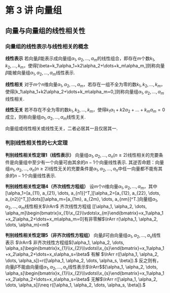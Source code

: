 # 第 3 讲 向量组

## 向量与向量组的线性相关性

### 向量组的线性表示与线性相关的概念

**线性表示** 若向量$\beta$能表示成向量组$\alpha_1, \alpha_2, \dots, \alpha_m$的线性组合，即存在$m$个数$k_1, k_2, \dots, k_m$，使得\[\beta=k_1\alpha_1+k2\alpha_2+\dots+k_m\alpha_m,\]则称向量$\beta$能被向量组$\alpha_1, \alpha_2, \dots, \alpha_m$线性表示.

**线性相关** 对于$m$个$n$维向量$\alpha_1, \alpha_2, \dots, \alpha_m$，若存在一组不全为零的数$k_1, k_2, \dots, k_m$，使得\[k_1\alpha_1+k2\alpha_2+\dots+k_m\alpha_m=0,\]则称向量组$\alpha_1, \alpha_2, \dots, \alpha_m$线性相关.

**线性无关** 若不存在不全为零的数$k_1, k_2, \dots, k_m$，使得$k_1\alpha_1+k2\alpha_2+\dots+k_m\alpha_m=0$成立，则称向量组$\alpha_1, \alpha_2, \dots, \alpha_m$线性无关.

向量组或线性相关或线性无关，二者必居其一且仅居其一.

### 判别线性相关性的七大定理

**判别线性相关性定理1（线性表示）** 向量组$\alpha_1, \alpha_2, \dots, \alpha_n(n\geq2)$线性相关的充要条件是向量组中至少有一个向量可由其余的$n-1$个向量线性表示. 
其逆否命题：向量组$\alpha_1, \alpha_2, \dots, \alpha_n(n\geq2)$线性无关的充要条件是$\alpha_1, \alpha_2, \dots, \alpha_n$中任一向量都不能有其余的$n-1$个向量线性表示. 

**判别线性相关性定理4（齐次线性方程组）** 设$m$个$n$维向量$\alpha_1, \alpha_2, \dots, \alpha_m$，其中
\[\alpha_1=[a_{11}, a_{21}, \dots, a_{n1}]^T,\]\[\alpha_2=[a_{12}, a_{22}, \dots, a_{n2}]^T,\]\[\dots\]\[\alpha_m=[a_{1m}, a_{2m}, \dots, a_{nm}]^T.\]向量组$\alpha_1, \alpha_2, \dots, \alpha_m$线性相关$\lrArr$ 齐次线性方程组
\[[\alpha_1, \alpha_2, \dots, \alpha_m]\begin{bmatrix}x_{1}\\x_{2}\\\vdots\\x_{m}\end{bmatrix}=x_1\alpha_1+x_2\alpha_2+\dots+x_m\alpha_m=0\]有非零解$\lrArr r(\alpha_1, \alpha_2, \dots, \alpha_m)<m$

**判别线性相关性定理5（非齐次线性方程组）** 向量$\beta$可由向量组$\alpha_1, \alpha_2, \dots, \alpha_s$线性表示
$\lrArr$ 非齐次线性方程组$[\alpha_1, \alpha_2, \dots, \alpha_s]\begin{bmatrix}x_{1}\\x_{2}\\\vdots\\x_{s}\end{bmatrix}=x_1\alpha_1+x_2\alpha_2+\dots+x_s\alpha_s=\beta$ 有解
$\lrArr r([\alpha_1, \alpha_2, \dots, \alpha_s])=r([\alpha_1, \alpha_2, \dots, \alpha_s, \beta]).$
反之则有，向量$\beta$不能由向量组$\alpha_1, \alpha_2, \dots, \alpha_s$线性表示$\lrArr$$[\alpha_1, \alpha_2, \dots, \alpha_s]\begin{bmatrix}x_{1}\\x_{2}\\\vdots\\x_{s}\end{bmatrix}=x_1\alpha_1+x_2\alpha_2+\dots+x_s\alpha_s=\beta$ 无解$\lrArr r([\alpha_1, \alpha_2, \dots, \alpha_s])\neq r([\alpha_1, \alpha_2, \dots, \alpha_s, \beta]).$
